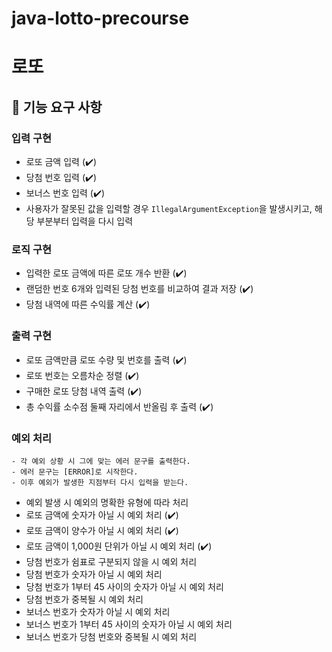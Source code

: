 # java-lotto-precourse
# 로또
## 🧰 기능 요구 사항

### 입력 구현
- 로또 금액 입력 (✔️)
- 당첨 번호 입력 (✔️)
- 보너스 번호 입력 (✔️)
- 사용자가 잘못된 값을 입력할 경우 `IllegalArgumentException`을 발생시키고, 해당 부분부터 입력을 다시 입력

### 로직 구현
- 입력한 로또 금액에 따른 로또 개수 반환 (✔️) 
- 랜덤한 번호 6개와 입력된 당첨 번호를 비교하여 결과 저장 (✔️)
- 당첨 내역에 따른 수익률 계산 (✔️)

### 출력 구현
- 로또 금액만큼 로또 수량 및 번호를 출력 (✔️)
- 로또 번호는 오름차순 정렬 (✔️)
- 구매한 로또 당첨 내역 출력 (✔️)
- 총 수익률 소수점 둘째 자리에서 반올림 후 출력 (✔️) 

### 예외 처리
```
- 각 예외 상황 시 그에 맞는 에러 문구를 출력한다.
- 에러 문구는 [ERROR]로 시작한다.
- 이후 예외가 발생한 지점부터 다시 입력을 받는다.
```
- 예외 발생 시 예외의 명확한 유형에 따라 처리
- 로또 금액에 숫자가 아닐 시 예외 처리 (✔️)
- 로또 금액이 양수가 아닐 시 예외 처리 (✔️)
- 로또 금액이 1,000원 단위가 아닐 시 예외 처리 (✔️)
- 당첨 번호가 쉼표로 구분되지 않을 시 예외 처리
- 당첨 번호가 숫자가 아닐 시 예외 처리
- 당첨 번호가 1부터 45 사이의 숫자가 아닐 시 예외 처리
- 당첨 번호가 중복될 시 예외 처리
- 보너스 번호가 숫자가 아닐 시 예외 처리
- 보너스 번호가 1부터 45 사이의 숫자가 아닐 시 예외 처리
- 보너스 번호가 당첨 번호와 중복될 시 예외 처리

